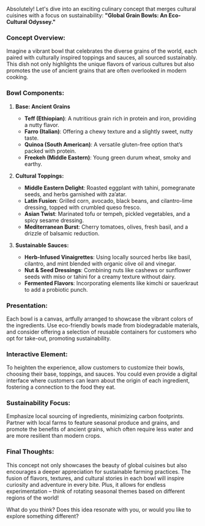 Absolutely! Let's dive into an exciting culinary concept that merges cultural cuisines with a focus on sustainability: **"Global Grain Bowls: An Eco-Cultural Odyssey."**

### Concept Overview:
Imagine a vibrant bowl that celebrates the diverse grains of the world, each paired with culturally inspired toppings and sauces, all sourced sustainably. This dish not only highlights the unique flavors of various cultures but also promotes the use of ancient grains that are often overlooked in modern cooking.

### Bowl Components:
1. **Base: Ancient Grains**
   - **Teff (Ethiopian)**: A nutritious grain rich in protein and iron, providing a nutty flavor.
   - **Farro (Italian)**: Offering a chewy texture and a slightly sweet, nutty taste.
   - **Quinoa (South American)**: A versatile gluten-free option that’s packed with protein.
   - **Freekeh (Middle Eastern)**: Young green durum wheat, smoky and earthy.

2. **Cultural Toppings:**
   - **Middle Eastern Delight**: Roasted eggplant with tahini, pomegranate seeds, and herbs garnished with za’atar.
   - **Latin Fusion**: Grilled corn, avocado, black beans, and cilantro-lime dressing, topped with crumbled queso fresco.
   - **Asian Twist**: Marinated tofu or tempeh, pickled vegetables, and a spicy sesame dressing.
   - **Mediterranean Burst**: Cherry tomatoes, olives, fresh basil, and a drizzle of balsamic reduction.

3. **Sustainable Sauces:**
   - **Herb-Infused Vinaigrettes**: Using locally sourced herbs like basil, cilantro, and mint blended with organic olive oil and vinegar.
   - **Nut & Seed Dressings**: Combining nuts like cashews or sunflower seeds with miso or tahini for a creamy texture without dairy.
   - **Fermented Flavors**: Incorporating elements like kimchi or sauerkraut to add a probiotic punch.

### Presentation:
Each bowl is a canvas, artfully arranged to showcase the vibrant colors of the ingredients. Use eco-friendly bowls made from biodegradable materials, and consider offering a selection of reusable containers for customers who opt for take-out, promoting sustainability.

### Interactive Element:
To heighten the experience, allow customers to customize their bowls, choosing their base, toppings, and sauces. You could even provide a digital interface where customers can learn about the origin of each ingredient, fostering a connection to the food they eat.

### Sustainability Focus:
Emphasize local sourcing of ingredients, minimizing carbon footprints. Partner with local farms to feature seasonal produce and grains, and promote the benefits of ancient grains, which often require less water and are more resilient than modern crops.

### Final Thoughts:
This concept not only showcases the beauty of global cuisines but also encourages a deeper appreciation for sustainable farming practices. The fusion of flavors, textures, and cultural stories in each bowl will inspire curiosity and adventure in every bite. Plus, it allows for endless experimentation – think of rotating seasonal themes based on different regions of the world! 

What do you think? Does this idea resonate with you, or would you like to explore something different?